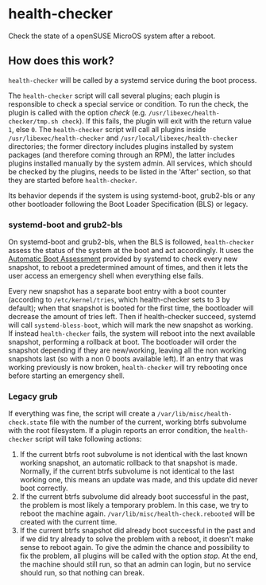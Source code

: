 # health-checker

Check the state of a openSUSE MicroOS system after a reboot.


## How does this work?

`health-checker` will be called by a systemd service during the boot
process.

The `health-checker` script will call several plugins; each plugin is
responsible to check a special service or condition. To run the check, the
plugin is called with the option *check* (e.g.
`/usr/libexec/health-checker/tmp.sh check`). If this fails, the plugin will
exit with the return value `1`, else `0`. The `health-checker` script will call
all plugins inside `/usr/libexec/health-checker` and
`/usr/local/libexec/health-checker` directories; the former directory includes
plugins installed by system packages (and therefore coming through an RPM), the
latter includes plugins installed manually by the system admin. All services,
which should be checked by the plugins, needs to be listed in the 'After'
section, so that they are started before `health-checker`.

Its behavior depends if the system is using systemd-boot, grub2-bls or any
other bootloader following the Boot Loader Specification (BLS) or legacy.

### systemd-boot and grub2-bls

On systemd-boot and grub2-bls, when the BLS is followed, `health-checker`
assess the status of the system at the boot and act accordingly. It uses the
[Automatic Boot Assessment](https://systemd.io/AUTOMATIC_BOOT_ASSESSMENT/)
provided by systemd to check every new snapshot, to reboot a predetermined
amount of times, and then it lets the user access an emergency shell when
everything else fails.

Every new snapshot has a separate boot entry with a boot counter (according to
`/etc/kernel/tries`, which health-checker sets to 3 by default); when that
snapshot is booted for the first time, the bootloader will decrease the amount
of tries left. Then if health-checker succeed, systemd will call
`systemd-bless-boot`, which will mark the new snapshot as working. If instead
`health-checker` fails, the system will reboot into the next available
snapshot, performing a rollback at boot. The bootloader will order the snapshot
depending if they are new/working, leaving all the non working snapshots last
(so with a non 0 boots available left). If an entry that was working previously
is now broken, `health-checker` will try rebooting once before starting an
emergency shell.

### Legacy grub

If everything was fine, the script will create a
`/var/lib/misc/health-check.state` file with the number of the current,
working btrfs subvolume with the root filesystem.
If a plugin reports an error condition, the `health-checker` script will take
following actions:

1. If the current btrfs root subvolume is not identical with the last known
   working snapshot, an automatic rollback to that snapshot is made. Normally,
   if the current btrfs subvolume is not identical to the last working one,
   this means an update was made, and this update did never boot correctly.
2. If the current btrfs subvolume did already boot successful in the past, the
   problem is most likely a temporary problem. In this case, we try to reboot
   the machine again. `/var/lib/misc/health-check.rebooted` will be created
   with the current time.
3. If the current btrfs snapshot did already boot successful in the past and
   if we did try already to solve the problem with a reboot, it doesn't make
   sense to reboot again. To give the admin the chance and possibility to fix
   the problem, all plugins will be called with the option *stop*. At the
   end, the machine should still run, so that an admin can login, but no
   service should run, so that nothing can break.
